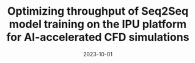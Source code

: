 ---
title: "Optimizing throughput of Seq2Seq model training on the IPU platform for AI-accelerated CFD simulations"
date: 2023-10-01
venue: 'Future Generation Computer Systems'
paperurl: 'https://www.sciencedirect.com/science/article/pii/S0167739X23001784'
citation: ' P. Rościszewski,  A. Krzywaniak,  <strong>S. Iserte</strong>,  K. Rojek, and  P. Gepner, &quot;Optimizing throughput of Seq2Seq model training on the IPU platform for AI-accelerated CFD simulations.&quot; Future Generation Computer Systems, 2023.'
---